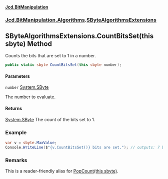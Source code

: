 #### [Jcd.BitManipulation](index.md 'index')

### [Jcd.BitManipulation.Algorithms](Jcd.BitManipulation.Algorithms.md 'Jcd.BitManipulation.Algorithms').[SByteAlgorithmsExtensions](Jcd.BitManipulation.Algorithms.SByteAlgorithmsExtensions.md 'Jcd.BitManipulation.Algorithms.SByteAlgorithmsExtensions')

## SByteAlgorithmsExtensions.CountBitsSet(this sbyte) Method

Counts the bits that are set to 1 in a number.

```csharp
public static sbyte CountBitsSet(this sbyte number);
```

#### Parameters

<a name='Jcd.BitManipulation.Algorithms.SByteAlgorithmsExtensions.CountBitsSet(thissbyte).number'></a>

`number` [System.SByte](https://docs.microsoft.com/en-us/dotnet/api/System.SByte 'System.SByte')

The number to evaluate.

#### Returns

[System.SByte](https://docs.microsoft.com/en-us/dotnet/api/System.SByte 'System.SByte')
The count of the bits set to 1.

### Example

```csharp
var v = sbyte.MaxValue;
Console.WriteLine($"{v.CountBitsSet()} bits are set."); // outputs: 7 bits are set.
```

### Remarks

This is a reader-friendly alias for [PopCount(this sbyte)](Jcd.BitManipulation.Algorithms.SByteAlgorithmsExtensions.PopCount(thissbyte).md 'Jcd.BitManipulation.Algorithms.SByteAlgorithmsExtensions.PopCount(this sbyte)').